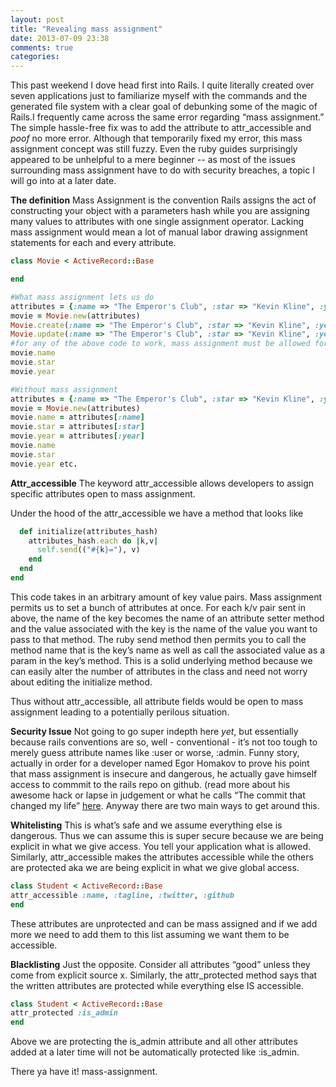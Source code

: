 ```yaml
---
layout: post
title: "Revealing mass assignment"
date: 2013-07-09 23:38
comments: true
categories: 
---
```


This past weekend I dove head first into Rails. I quite literally created over seven applications just to familiarize myself with the commands and the generated file system with a clear goal of debunking some of the magic of Rails.I frequently came across the same error regarding “mass assignment.” The simple hassle-free fix was to add the attribute to attr_accessible and *poof* no more error. Although that temporarily fixed my error, this mass assignment concept was still fuzzy. Even the ruby guides surprisingly appeared to be unhelpful to a mere beginner -- as most of the issues surrounding mass assignment have to do with security breaches, a topic I will go into at a later date.

**The definition**
Mass Assignment is the convention Rails assigns the act of constructing your object with a parameters hash while you are assigning many values to attributes with one single assignment operator. Lacking mass assignment would mean a lot of manual labor drawing assignment statements for each and every attribute.
```ruby
class Movie < ActiveRecord::Base

end

#What mass assignment lets us do
attributes = {:name => "The Emperor's Club", :star => "Kevin Kline", :year => 2002}
movie = Movie.new(attributes)
Movie.create(:name => "The Emperor's Club", :star => "Kevin Kline", :year => 2002)
Movie.update(:name => "The Emperor's Club", :star => "Kevin Kline", :year => 2002)
#for any of the above code to work, mass assignment must be allowed for for each attribute assigned in hash.
movie.name
movie.star
movie.year
```
```ruby
#Without mass assignment
attributes = {:name => "The Emperor's Club", :star => "Kevin Kline", :year => 2002}
movie = Movie.new(attributes)
movie.name = attributes[:name]
movie.star = attributes[:star]
movie.year = attributes[:year]
movie.name
movie.star
movie.year etc.
```


**Attr_accessible**
The keyword attr_accessible allows developers to assign specific attributes open to mass assignment. 

Under the hood of the attr_accessible we have a method that looks like

```ruby
  def initialize(attributes_hash)
    attributes_hash.each do |k,v|
      self.send(("#{k}="), v)
    end
  end
end
```

This code takes in an arbitrary amount of key value pairs. Mass assignment  permits us to set a bunch of attributes at once. For each k/v pair sent in above, the name of the key becomes the name of an attribute setter method and the value associated with the key is the name of the value you want to pass to that method. The ruby send method then permits you to call the method name that is the key’s name as well as call the associated value as a param in the key’s method. This is a solid underlying method because we can easily alter the number of attributes in the class and need not worry about editing the initialize method.

Thus without attr_accessible, all attribute fields would be open to mass assignment leading to a potentially perilous situation.


**Security Issue**
Not going to go super indepth here *yet*, but essentially because rails conventions are so, well - conventional - it’s not too tough to merely guess attribute names like :user or worse, :admin. Funny story, actually in order for a developer named Egor Homakov to prove his point that mass assignment is insecure and dangerous, he actually gave himself access to commmit to the rails repo on github. (read more about his awesome hack or lapse in judgement or what he calls “The commit that changed my life” [here](http://egorhomakov.com/post/44506887852/commit-that-changed-my-life). Anyway there are two main ways to get around this.

**Whitelisting**
This is what’s safe and we assume everything else is dangerous. Thus we can assume this is super secure because we are being explicit in what we give access. You tell your application what is allowed. Similarly, attr_accessible makes the attributes accessible while the others are protected aka we are being explicit in what we give global access.

```ruby
class Student < ActiveRecord::Base
attr_accessible :name, :tagline, :twitter, :github
end
```

These attributes are unprotected and can be mass assigned and if we add more we need to add them to this list assuming we want them to be accessible.

**Blacklisting**
Just the opposite. Consider all attributes “good” unless they come from explicit source x. Similarly, the attr_protected method says that the written attributes are protected while everything else IS accessible. 

```ruby
class Student < ActiveRecord::Base
attr_protected :is_admin
end
```

Above we are protecting the is_admin attribute and all other attributes added at a later time will not be automatically protected like :is_admin.



There ya have it! mass-assignment.


